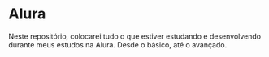 # Alura
Neste repositório, colocarei tudo o que estiver estudando e desenvolvendo durante meus estudos na Alura. Desde o básico, até o avançado.
